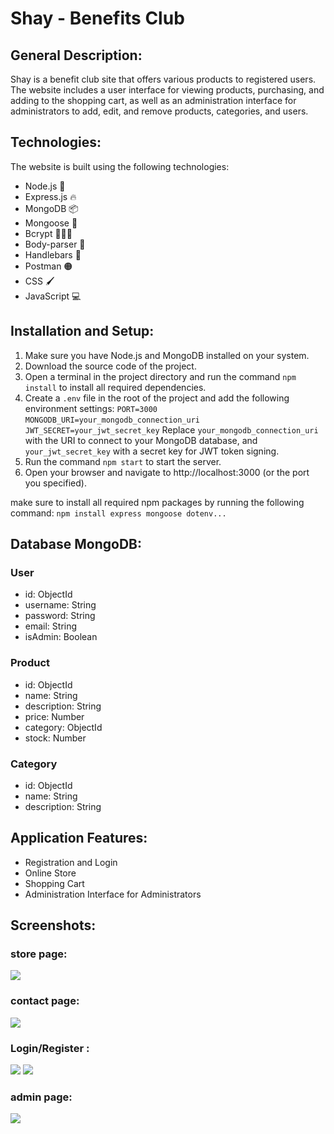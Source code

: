 # Shay - Benefits Club

## General Description:

Shay is a benefit club site that offers various products to registered users. The website includes a user interface for viewing products, purchasing, and adding to the shopping cart, as well as an administration interface for administrators to add, edit, and remove products, categories, and users.

## Technologies:

The website is built using the following technologies:

- Node.js 🚀
- Express.js 🔥
- MongoDB 📦
- Mongoose 🍃
- Bcrypt 🕵🏼‍♂️
- Body-parser 👾
- Handlebars 🎨
- Postman 🟠
- CSS 🖌️
- JavaScript 💻

## Installation and Setup:

1. Make sure you have Node.js and MongoDB installed on your system.
2. Download the source code of the project.
3. Open a terminal in the project directory and run the command `npm install` to install all required dependencies.
4. Create a `.env` file in the root of the project and add the following environment settings:
   `PORT=3000`
   `MONGODB_URI=your_mongodb_connection_uri`
   `JWT_SECRET=your_jwt_secret_key`
   Replace `your_mongodb_connection_uri` with the URI to connect to your MongoDB database, and `your_jwt_secret_key` with a secret key for JWT token signing.
5. Run the command `npm start` to start the server.
6. Open your browser and navigate to http://localhost:3000 (or the port you specified).

make sure to install all required npm packages by running the following command:
`npm install express mongoose dotenv...`

## Database MongoDB:

### User

- id: ObjectId
- username: String
- password: String
- email: String
- isAdmin: Boolean

### Product

- id: ObjectId
- name: String
- description: String
- price: Number
- category: ObjectId
- stock: Number

### Category

- id: ObjectId
- name: String
- description: String

## Application Features:

- Registration and Login
- Online Store
- Shopping Cart
- Administration Interface for Administrators

## Screenshots:

### store page:

<img src="https://i.ibb.co/JQ0RXmS/image.png">

### contact page:

<img src="https://i.ibb.co/wRpJc3q/image.png">

### Login/Register :

<img src="https://i.ibb.co/f28Mzn6/image.png">
<img src="https://i.ibb.co/X80z7YP/image.png">

### admin page:

<img src="https://i.ibb.co/2vHHwFc/image.png">
